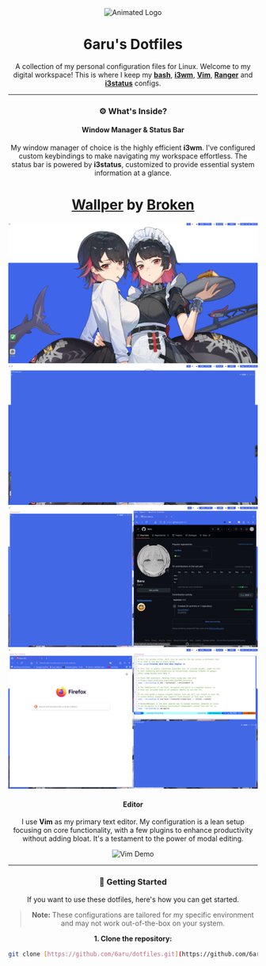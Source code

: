 <div align="center">
  <img src="https://i.imgur.com/your-animated-logo.gif" alt="Animated Logo" width="250"/>

  # 6aru's Dotfiles

  A collection of my personal configuration files for Linux.
  Welcome to my digital workspace! This is where I keep my **[bash](https://www.gnu.org/software/bash/)**,
  **[i3wm](https://i3wm.org/)**, **[Vim](https://www.vim.org/)**, **[Ranger](https://ranger.github.io/)** and **[i3status](https://i3wm.org/i3status/)** configs.

---

### ⚙️ What's Inside?

#### Window Manager & Status Bar
My window manager of choice is the highly efficient **i3wm**. I've configured custom keybindings to make navigating my workspace effortless. The status bar is powered by **i3status**, customized to provide essential system information at a glance.
# **[Wallper](https://www.pixiv.net/en/artworks/120653546)** by **[Broken](https://x.com/Broken04630699)**

![i3wm and i3status Demo](https://github.com/6aru/dotfiles/blob/main/Screenshot-20250912T203513.jpg)
![i3wm and i3status Demo](https://github.com/6aru/dotfiles/blob/main/Screenshot-20250912T204341.jpg)
![i3wm and i3status Demo](https://github.com/6aru/dotfiles/blob/main/Screenshot-20250912T202630.jpg)
![i3wm and i3status Demo](https://github.com/6aru/dotfiles/blob/main/Screenshot-20250912T204102.jpg)

#### Editor
I use **Vim** as my primary text editor. My configuration is a lean setup focusing on core functionality, with a few plugins to enhance productivity without adding bloat. It's a testament to the power of modal editing.

![Vim Demo](https://i.imgur.com/your-vim-gif.gif)

---

### 🚀 Getting Started

If you want to use these dotfiles, here's how you can get started.

> **Note:** These configurations are tailored for my specific environment and may not work out-of-the-box on your system.

**1. Clone the repository:**

```bash
git clone [https://github.com/6aru/dotfiles.git](https://github.com/6aru/dotfiles.git)
